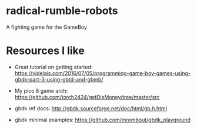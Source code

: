# radical-rumble-robots
A fighting game for the GameBoy

# Resources I like

* Great tutorial on getting started: https://videlais.com/2016/07/05/programming-game-boy-games-using-gbdk-part-3-using-gbtd-and-gbmb/

* My pico 8 game arch: https://github.com/torch2424/getDisMoney/tree/master/src

* gbdk ref docs: http://gbdk.sourceforge.net/doc/html/gb.h.html

* gbdk minimal examples: https://github.com/mrombout/gbdk_playground
